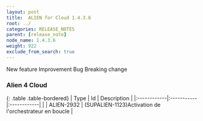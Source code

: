 ```yaml
---
layout: post
title:  ALIEN for Cloud 1.4.3.6
root: ../
categories: RELEASE_NOTES
parent: [release_note]
node_name: 1.4.3.6
weight: 922
exclude_from_search: true
---
```





<i class="fa fa-plus text-success"></i> New feature <i class="fa fa-level-up text-primary"></i> Improvement  <i class="fa fa-bug text-danger"></i> Bug <i class="fa fa-exclamation-triangle text-warning"></i> Breaking change


### Alien 4 Cloud



  {: .table .table-bordered}
  | Type        | Id         | Description |
  |:------------|:-----------|:------------|
        |  <i class="fa fa-bug text-danger"></i> | ALIEN-2932 | (SUPALIEN-1123)Activation de l'orchestrateur en boucle  |
  

